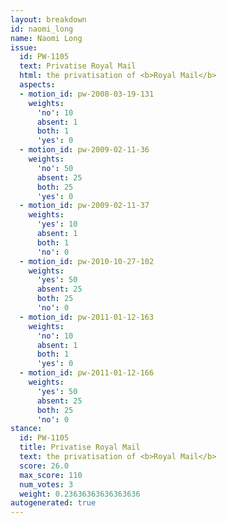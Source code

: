 ```yaml
---
layout: breakdown
id: naomi_long
name: Naomi Long
issue:
  id: PW-1105
  text: Privatise Royal Mail
  html: the privatisation of <b>Royal Mail</b>
  aspects:
  - motion_id: pw-2008-03-19-131
    weights:
      'no': 10
      absent: 1
      both: 1
      'yes': 0
  - motion_id: pw-2009-02-11-36
    weights:
      'no': 50
      absent: 25
      both: 25
      'yes': 0
  - motion_id: pw-2009-02-11-37
    weights:
      'yes': 10
      absent: 1
      both: 1
      'no': 0
  - motion_id: pw-2010-10-27-102
    weights:
      'yes': 50
      absent: 25
      both: 25
      'no': 0
  - motion_id: pw-2011-01-12-163
    weights:
      'no': 10
      absent: 1
      both: 1
      'yes': 0
  - motion_id: pw-2011-01-12-166
    weights:
      'yes': 50
      absent: 25
      both: 25
      'no': 0
stance:
  id: PW-1105
  title: Privatise Royal Mail
  text: the privatisation of <b>Royal Mail</b>
  score: 26.0
  max_score: 110
  num_votes: 3
  weight: 0.23636363636363636
autogenerated: true
---
```

